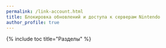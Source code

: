 ```yaml
---
permalink: /link-account.html
title: Блокировка обновлений и доступа к серверам Nintendo
author_profile: true
---
```

{% include toc title="Разделы" %}